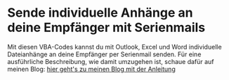 # Sende individuelle Anhänge an deine Empfänger mit Serienmails

Mit diesen VBA-Codes kannst du mit Outlook, Excel und Word individuelle Dateianhänge an deine Empfänger per Serienmail senden.
Für eine ausführliche Beschreibung, wie damit umzugehen ist, schaue dafür auf meinen Blog: [hier geht's zu meinen Blog mit der Anleitung](https://blogs.urz.uni-halle.de/simpletricks/2023/03/serien-e-mails-mit-individuellen-anhaengen/)
